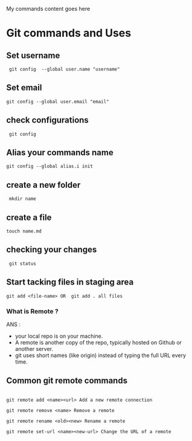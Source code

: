 My commands content goes here

# Git commands and Uses

## Set username
``` git config  --global user.name "username"```  
## Set email
```git config --global user.email "email"```  

## check configurations
``` git config```

## Alias your commands name
``` git config --global alias.i init ```
## create a new folder
``` mkdir name```
## create a file  
``` touch name.md ```
##  checking your changes 
``` git status```
##  Start tacking files in staging area
```git add <file-name> OR  git add . all files```

### What is Remote ?
ANS :  
* your local repo is on your machine.
* A remote is another copy of the repo, typically hosted on Github or another server.
* git uses short names (like origin) instead of typing the full URL every time.

## Common git remote commands
``` git remote -v  List all remotes with their fetch/push URLs

git remote add <name><url> Add a new remote connection

git remote remove <name> Remove a remote

git remote rename <old><new> Rename a remote 

git remote set-url <name><new-url> Change the URL of a remote
```
